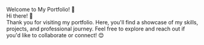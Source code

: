 Welcome to My Portfolio! 🎉    
Hi there! 👋  
Thank you for visiting my portfolio. Here, you'll find a showcase of my skills, projects, and professional journey. Feel free to explore and reach out if you'd like to collaborate or connect! 😊
